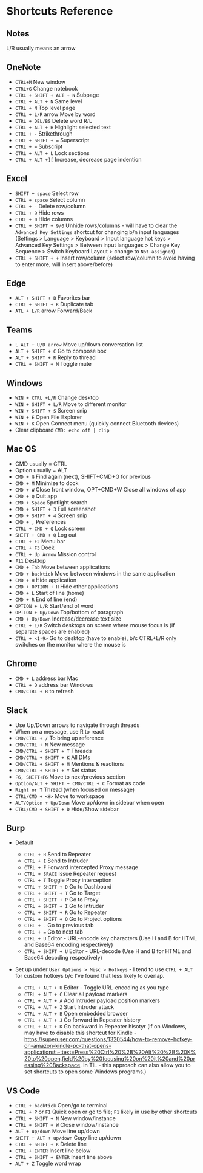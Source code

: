# Shortcuts Reference

## Notes
L/R usually means an arrow

## OneNote
* `CTRL+M` New window
* `CTRL+G` Change notebook
* `CTRL + SHIFT + ALT + N` Subpage
* `CTRL + ALT + N` Same level
* `CTRL + N` Top level page
* `CTRL + L/R` arrow Move by word
* `CTRL + DEL/BS` Delete word R/L
* `CTRL + ALT + H` Highlight selected text
* `CTRL + -` Strikethrough
* `CTRL + SHIFT + =` Superscript
* `CTRL + =` Subscript
* `CTRL + ALT + L` Lock sections
* `CTRL + ALT +][` Increase, decrease page indention

## Excel
* `SHIFT + space` Select row
* `CTRL + space` Select column
* `CTRL + -` Delete row/column
* `CTRL + 9` Hide rows
* `CTRL + 0` Hide columns
* `CTRL + SHIFT + 9/0` Unhide rows/columns - will have to clear the `Advanced Key Settings` shortcut for changing b/n input languages (Settings > Language > Keyboard > Input language hot keys > Advanced Key Settings > Between input languages > Change Key Sequence > Switch Keyboard Layout > change to `Not assigned`)
* `CTRL + SHIFT + +` Insert row/column (select row/column to avoid having to enter more, will insert above/before)

## Edge
* `ALT + SHIFT + B` Favorites bar
* `CTRL + SHIFT + K` Duplicate tab
* `ATL + L/R` arrow Forward/Back

## Teams
* `L ALT + U/D arrow` Move up/down conversation list
* `ALT + SHIFT + C` Go to compose box
* `ALT + SHIFT + R` Reply to thread
* `CTRL + SHIFT + M` Toggle mute

## Windows
* `WIN + CTRL +L/R` Change desktop
* `WIN + SHIFT + L/R` Move to different monitor
* `WIN + SHIFT + S` Screen snip
* `WIN + E` Open File Explorer
* `WIN + K` Open Connect menu (quickly connect Bluetooth devices)
* Clear clipboard `CMD: echo off | clip`

## Mac OS
* CMD usually = CTRL
* Option usually = ALT
* `CMD + G` Find again (next), SHIFT+CMD+G for previous
* `CMD + M` Minimize to dock
* `CMD + W` Close front window, OPT+CMD+W Close all windows of app
* `CMD + Q` Quit app
* `CMD + Space` Spotlight search
* `CMD + SHIFT + 3` Full screenshot 
* `CMD + SHIFT + 4` Screen snip 
* `CMD + ,` Preferences
* `CTRL + CMD + Q` Lock screen
* `SHIFT + CMD + Q` Log out
* `CTRL + F2` Menu bar
* `CTRL + F3` Dock
* `CTRL + Up Arrow` Mission control
* `F11` Desktop
* `CMD + Tab` Move between applications
* `CMD + backtick` Move between windows in the same application
* `CMD + H` Hide application
* `CMD + OPTION + H` Hide other applications
* `CMD + L` Start of line (home)
* `CMD + R` End of line (end)
* `OPTION + L/R` Start/end of word
* `OPTION + Up/Down` Top/bottom of paragraph
* `CMD + Up/Down` Increase/decrease text size
* `CTRL + L/R` Switch desktops on screen where mouse focus is (if separate spaces are enabled)
* `CTRL + <1-9>` Go to desktop (have to enable), b/c CTRL+L/R only switches on the monitor where the mouse is

## Chrome
* `CMD + L` address bar Mac
* `CTRL + D` address bar Windows
* `CMD/CTRL + R` to refresh


## Slack
* Use Up/Down arrows to navigate through threads
* When on a message, use R to react
* `CMD/CTRL + /` To bring up reference
* `CMD/CTRL + N` New message
* `CMD/CTRL + SHIFT + T` Threads
* `CMD/CTRL + SHIFT + K` All DMs
* `CMD/CTRL + SHIFT + M` Mentions & reactions
* `CMD/CTRL + SHIFT + Y` Set status
* `F6, SHIFT+F6` Move to next/previous section
* `Option/ALT + SHIFT + CMD/CTRL + C` Format as code
* `Right or T` Thread (when focused on message)
* `CTRL/CMD + <#>` Move to workspace
* `ALT/Option + Up/Down` Move up/down in sidebar when open
* `CTRL/CMD + SHIFT + D` Hide/Show sidebar

## Burp
* Default
    * `CTRL + R` Send to Repeater
    * `CTRL + I` Send to Intruder
    * `CTRL + F` Forward intercepted Proxy message
    * `CTRL + SPACE` Issue Repeater request
    * `CTRL + T` Toggle Proxy interception
    * `CTRL + SHIFT + D` Go to Dashboard
    * `CTRL + SHIFT + T` Go to Target
    * `CTRL + SHIFT + P` Go to Proxy
    * `CTRL + SHIFT + I` Go to Intruder
    * `CTRL + SHIFT + R` Go to Repeater
    * `CTRL + SHIFT + O` Go to Project options
    * `CTRL + -` Go to previous tab
    * `CTRL + =` Go to next tab
    * `CTRL + U` Editor - URL-encode key characters (Use H and B for HTML and Base64 encoding respectively)
    * `CTRL + SHIFT + U` Editor - URL-decode (Use H and B for HTML and Base64 decoding respectively)

* Set up under `User Options > Misc > Hotkeys` - I tend to use `CTRL + ALT` for custom hotkeys b/c I've found that less likely to overlap.
    * `CTRL + ALT + U` Editor - Toggle URL-encoding as you type 
    * `CTRL + ALT + C` Clear all payload markers
    * `CTRL + ALT + A` Add Intruder payload position markers
    * `CTRL + ALT + Z` Start Intruder attack
    * `CTRL + ALT + B` Open embedded browser
    * `CTRL + ALT + J` Go forward in Repeater history
    * `CTRL + ALT + K` Go backward in Repeater hisotyr (if on Windows, may have to disable this shortcut for Kindle - https://superuser.com/questions/1320544/how-to-remove-hotkey-on-amazon-kindle-pc-that-opens-application#:~:text=Press%20Ctrl%20%2B%20Alt%20%2B%20K%20to%20open,field%20by%20focusing%20on%20it%20and%20pressing%20Backspace. In TIL - this approach can also allow you to set shortcuts to open some Windows programs.)

## VS Code
* `CTRL + backtick` Open/go to terminal
* `CTRL + P` or `F1` Quick open or go to file; `F1` likely in use by other shortcuts
* `CTRL + SHIFT + N` New window/instance
* `CTRL + SHIFT + W` Close window/instance
* `ALT + up/down` Move line up/down
* `SHIFT + ALT + up/down` Copy line up/down
* `CTRL + SHIFT + K` Delete line
* `CTRL + ENTER` Insert line below
* `CTRL + SHIFT + ENTER` Insert line above
* `ALT + Z` Toggle word wrap